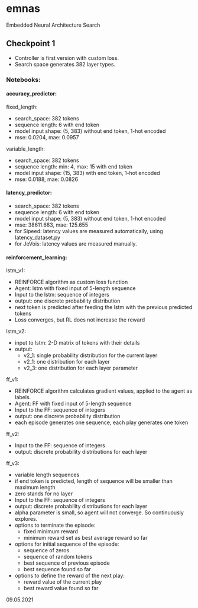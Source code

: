 # emnas
Embedded Neural Architecture Search

## Checkpoint 1
* Controller is first version with custom loss. 
* Search space generates 382 layer types.

### Notebooks:
#### accuracy_predictor:
fixed_length:
  * search_space: 382 tokens
  * sequence length: 6 with end token
  * model input shape: (5, 383) without end token, 1-hot encoded
  * mse: 0.0204,  mae: 0.0957
  
variable_length: 
  * search_space: 382 tokens
  * sequence length: min: 4, max: 15 with end token
  * model input shape: (15, 383) with end token, 1-hot encoded
  * mse: 0.0188,  mae: 0.0826

#### latency_predictor:
  * search_space: 382 tokens
  * sequence length: 6 with end token
  * model input shape: (5, 383) without end token, 1-hot encoded
  * mse: 38611.683,  mae: 125.655
  * for Sipeed: latency values are measured automatically, using latency_dataset.py
  * for JeVois: latency values are measured manually.

#### reinforcement_learning:
lstm_v1:
* REINFORCE algorithm as custom loss function
* Agent: lstm with fixed input of 5-length sequence
* Input to the lstm: sequence of integers
* output: one discrete probability distribution
* next token is predicted after feeding the lstm with the previous predicted tokens  
* Loss converges, but RL does not increase the reward

lstm_v2:
* input to lstm: 2-D matrix of tokens with their details
* output:
    * v2_1: single probability distribution for the current layer
    * v2_1: one distribution for each layer
    * v2_3: one distribution for each layer parameter

ff_v1:
* REINFORCE algorithm calculates gradient values, applied to the agent as labels.
* Agent: FF with fixed input of 5-length sequence
* Input to the FF: sequence of integers  
* output: one discrete probability distribution
* each episode generates one sequence, each play generates one token

ff_v2:
* Input to the FF: sequence of integers
* output: discrete probability distributions for each layer

ff_v3:
* variable length sequences
* if end token is predicted, length of sequence will be smaller than maximum length
* zero stands for no layer   
* Input to the FF: sequence of integers
* output: discrete probability distributions for each layer
* alpha parameter is small, so agent will not converge. So continuously explores.    
* options to terminate the episode:
  * fixed minimum reward
  * minimum reward set as best average reward so far
* options for initial sequence of the episode:
  * sequence of zeros
  * sequence of random tokens
  * best sequence of previous episode
  * best sequence found so far
* options to define the reward of the next play:
  * reward value of the current play
  * best reward value found so far


09.05.2021
